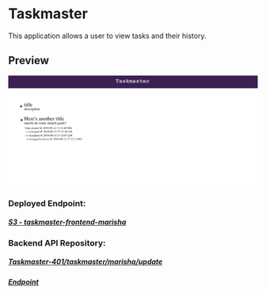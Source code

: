 # Taskmaster

This application allows a user to view tasks and their history.

## Preview
![app homepage](./app-preview.png)

### Deployed Endpoint: 
##### [S3 - taskmaster-frontend-marisha](http://taskmaster-frontend-marisha.s3-website-us-west-2.amazonaws.com/)

### Backend API Repository: 
##### [Taskmaster-401/taskmaster/marisha/update](https://github.com/Taskmaster-401/taskmaster/pull/2)
##### [Endpoint](http://taskmaster-backend.us-west-2.elasticbeanstalk.com/api/v1/tasks)